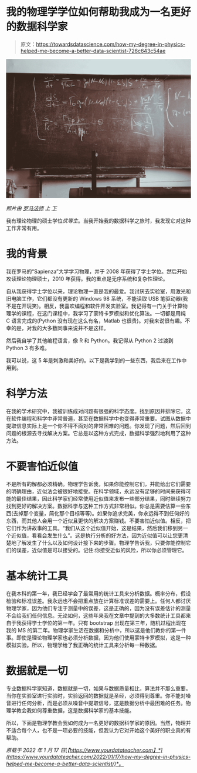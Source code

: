 # 我的物理学学位如何帮助我成为一名更好的数据科学家

> 原文：<https://towardsdatascience.com/how-my-degree-in-physics-helped-me-become-a-better-data-scientist-726c643c54ae>

![](img/3f701567a779265d372e5ca81ed4921a.png)

*照片由* [*罗马法师*](https://unsplash.com/@roman_lazygeek?utm_source=unsplash&utm_medium=referral&utm_content=creditCopyText) *上* [*下*](https://unsplash.com/s/photos/physics?utm_source=unsplash&utm_medium=referral&utm_content=creditCopyText)

我有理论物理的硕士学位*优等生*。当我开始我的数据科学之旅时，我发现它对这种工作非常有用。

# 我的背景

我在罗马的“Sapienza”大学学习物理，并于 2008 年获得了学士学位。然后开始攻读理论物理硕士，2010 年获得。我的重点是无序系统和复杂性理论。

自从我获得学士学位以来，理论物理一直是我的最爱。我讨厌去实验室，用激光和旧电脑工作，它们都没有更新的 Windows 98 系统，不能读取 USB 笔驱动器(我不是在开玩笑)。相反，我喜欢编程和软件开发实验室。我记得有一门关于计算物理学的课程，在这门课程中，我学习了蒙特卡罗模拟和优化算法。一切都是用纯 C 语言完成的(Python 没有现在这么有名，Matlab 也很贵)。对我来说很有趣。不幸的是，对我的大多数同事来说并不是这样。

然后我自学了其他编程语言，像 R 和 Python。我记得从 Python 2 过渡到 Python 3 有多难。

我可以说，这 5 年是刺激和美好的。以下是我学到的一些东西，我后来在工作中用到。

# 科学方法

在我的学术研究中，我被训练成对问题有很强的科学态度。找到原因并排除它。这在软件编程和科学中非常普遍，甚至在数据科学中也变得非常重要。试图从数据中提取信息实际上是一个你不得不面对的非常困难的问题。你发现了问题，然后回到问题的根源去寻找解决方案。它总是以这种方式完成，数据科学强烈地利用了这种方法。

# 不要害怕近似值

不是所有的解都必须精确。物理学告诉我，如果你能控制它们，并能给出它们需要的明确理由，近似法会被很好地接受。在科学领域，永远没有足够的时间来获得可能的最佳结果，因此科学家们经常使用近似值来发布一些部分结果，同时继续努力找到更好的解决方案。数据科学与这种工作方式非常相似。你总是需要估算一些东西(去掉那个变量，简化那个目标等等)。如果你追求完美，你永远得不到任何好的东西，而其他人会用一个近似且更快的解决方案赚钱。不要害怕近似值。相反，把它们作为讲故事的工具。“我们从这个近似值开始，这是结果，然后我们移到另一个近似值，看看会发生什么”。这是执行分析的好方法，因为近似值可以让您更清楚地了解发生了什么以及如何设计接下来的步骤。物理学告诉我，只要你能控制它们的误差，近似值是可以接受的。记住:你接受近似的风险，所以你必须管理它。

# 基本统计工具

在我本科的第一年，我已经学会了最常用的统计工具来分析数据。概率分布，假设检验和标准误差。我永远也不会把重点放在计算标准误差的需要上。任何人都讨厌物理学家，因为他们专注于测量中的误差，这是正确的，因为没有误差估计的测量不会给我们任何信息。无论如何，这些年来我在文章中提到的大多数统计工具都来自于我获得学士学位的第一年。只有 bootstrap 出现在第三年，随机过程出现在我的 MS 的第二年。物理学家生活在数据和分析中，所以这是他们教你的第一件事。即使是理论物理学家也必须分析数据，因为他们使用蒙特卡罗模拟，这是一种模拟实验。所以，物理学给了我正确的统计工具来分析每一种数据。

# 数据就是一切

专业数据科学家知道，数据就是一切，如果与数据质量相比，算法并不那么重要。当你在实验室进行实验时，实验返回的数据就是圣经，必须得到尊重。你不能对噪音进行任何分析，而是必须从噪音中提取信号，这是数据分析中最困难的任务。物理学教会我如何尊重数据，这是数据科学家的基本技能。

所以，下面是物理学教会我如何成为一名更好的数据科学家的原因。当然，物理并不适合每个人，也不是一项必要的技能，但我认为它对开始这个美好的职业真的有帮助。

*原载于 2022 年 1 月 17 日*[*【https://www.yourdatateacher.com】*](https://www.yourdatateacher.com/2022/01/17/how-my-degree-in-physics-helped-me-become-a-better-data-scientist/)*。*